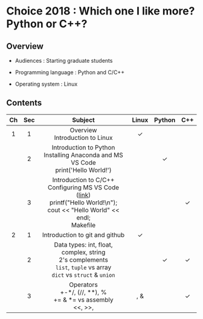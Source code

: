 # Choice 2018 : Which one I like more? Python or C++?

## Overview

* Audiences : Starting graduate students

* Programming language : Python and C/C++

* Operating system : Linux


## Contents

| Ch  | Sec | Subject                           | Linux | Python | C++ |
|:---:|:---:|:---------------------------------:|:-----:|:------:|:---:|
|  1  |  1  | Overview<br>Introduction to Linux |   ✓   |        |     |
|     |  2  | Introduction to Python<br>Installing Anaconda and MS VS Code<br>print('Hello World!') |       |   ✓    |     |
|     |  3  | Introduction to C/C++<br>Configuring MS VS Code ([link](https://code.visualstudio.com/docs/languages/cpp))<br>printf("Hello World!\n");<br>cout << "Hello World" << endl;<br>Makefile |       |        |  ✓  |
|  2  |  1  | Introduction to git and github |   ✓   |        |     |
|     |  2  | Data types: int, float, complex, string<br>2's complements<br>`list`, `tuple` vs array<br>`dict` vs `struct` & `union` |       |   ✓    |  ✓  |
|     |  3  | Operators<br>+-*/, (//, **), %<br>+= & *= vs assembly<br><<, >>, |, & |       |   ✓    |  ✓  |
